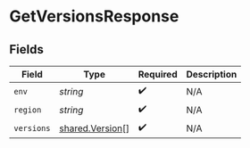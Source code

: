 # GetVersionsResponse


## Fields

| Field                                                     | Type                                                      | Required                                                  | Description                                               |
| --------------------------------------------------------- | --------------------------------------------------------- | --------------------------------------------------------- | --------------------------------------------------------- |
| `env`                                                     | *string*                                                  | :heavy_check_mark:                                        | N/A                                                       |
| `region`                                                  | *string*                                                  | :heavy_check_mark:                                        | N/A                                                       |
| `versions`                                                | [shared.Version](../../../sdk/models/shared/version.md)[] | :heavy_check_mark:                                        | N/A                                                       |